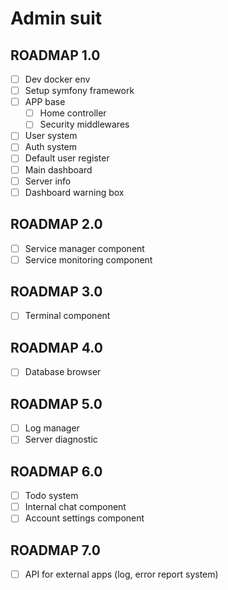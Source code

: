 # Admin suit

## ROADMAP 1.0
- [ ] Dev docker env
- [ ] Setup symfony framework
- [ ] APP base
    - [ ] Home controller
    - [ ] Security middlewares
- [ ] User system
- [ ] Auth system
- [ ] Default user register
- [ ] Main dashboard
- [ ] Server info
- [ ] Dashboard warning box

## ROADMAP 2.0
- [ ] Service manager component
- [ ] Service monitoring component

## ROADMAP 3.0
- [ ] Terminal component

## ROADMAP 4.0
- [ ] Database browser

## ROADMAP 5.0
- [ ] Log manager
- [ ] Server diagnostic

## ROADMAP 6.0
- [ ] Todo system
- [ ] Internal chat component
- [ ] Account settings component

## ROADMAP 7.0
- [ ] API for external apps (log, error report system)
